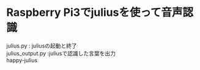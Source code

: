 # Raspberry Pi3でjuliusを使って音声認識

julius.py : juliusの起動と終了   
julius_output.py :juliusで認識した言葉を出力   
happy-julius